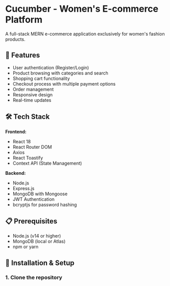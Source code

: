 # Cucumber - Women's E-commerce Platform

A full-stack MERN e-commerce application exclusively for women's fashion products.

## 🥒 Features

- User authentication (Register/Login)
- Product browsing with categories and search
- Shopping cart functionality
- Checkout process with multiple payment options
- Order management
- Responsive design
- Real-time updates

## 🛠️ Tech Stack

**Frontend:**
- React 18
- React Router DOM
- Axios
- React Toastify
- Context API (State Management)

**Backend:**
- Node.js
- Express.js
- MongoDB with Mongoose
- JWT Authentication
- bcryptjs for password hashing

## 📋 Prerequisites

- Node.js (v14 or higher)
- MongoDB (local or Atlas)
- npm or yarn

## 🚀 Installation & Setup

### 1. Clone the repository

